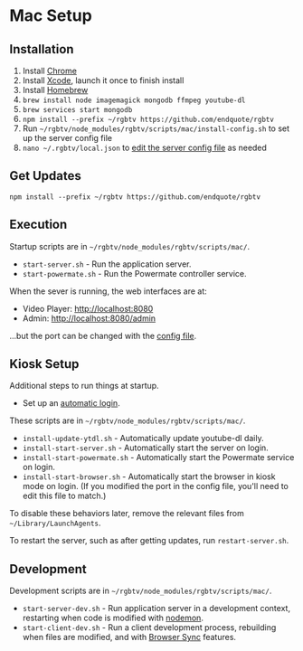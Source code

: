 # Mac Setup

## Installation

1. Install [Chrome](https://www.google.com/chrome/)
1. Install [Xcode](https://itunes.apple.com/us/app/xcode/id497799835?mt=12), launch it once to finish install
1. Install [Homebrew](https://brew.sh)
1. `brew install node imagemagick mongodb ffmpeg youtube-dl`
1. `brew services start mongodb`
1. `npm install --prefix ~/rgbtv https://github.com/endquote/rgbtv`
1. Run `~/rgbtv/node_modules/rgbtv/scripts/mac/install-config.sh` to set up the server config file
1. `nano ~/.rgbtv/local.json` to [edit the server config file](config.md) as needed

## Get Updates

`npm install --prefix ~/rgbtv https://github.com/endquote/rgbtv`

## Execution

Startup scripts are in `~/rgbtv/node_modules/rgbtv/scripts/mac/`.

* `start-server.sh` - Run the application server.
* `start-powermate.sh` - Run the Powermate controller service.

When the sever is running, the web interfaces are at:

* Video Player: [http://localhost:8080](http://localhost:8080)
* Admin: [http://localhost:8080/admin](http://localhost:8080/admin)

...but the port can be changed with the [config file](config.md).

## Kiosk Setup

Additional steps to run things at startup.

* Set up an [automatic login](https://support.apple.com/en-us/HT201476).

These scripts are in `~/rgbtv/node_modules/rgbtv/scripts/mac/`.

* `install-update-ytdl.sh` - Automatically update youtube-dl daily.
* `install-start-server.sh` - Automatically start the server on login.
* `install-start-powermate.sh` - Automatically start the Powermate service on login.
* `install-start-browser.sh` - Automatically start the browser in kiosk mode on login. (If you modified the port in the config file, you'll need to edit this file to match.)

To disable these behaviors later, remove the relevant files from `~/Library/LaunchAgents`.

To restart the server, such as after getting updates, run `restart-server.sh`.

## Development

Development scripts are in `~/rgbtv/node_modules/rgbtv/scripts/mac/`.

* `start-server-dev.sh` - Run application server in a development context, restarting when code is modified with [nodemon](https://nodemon.io).
* `start-client-dev.sh` - Run a client development process, rebuilding when files are modified, and with [Browser Sync](https://browsersync.io) features.

